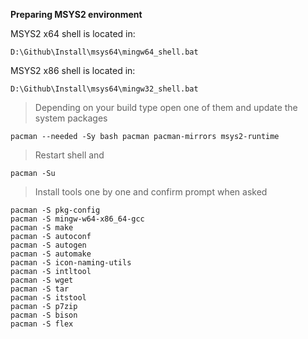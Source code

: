 **Preparing MSYS2 environment**

MSYS2 x64 shell is located in:

	D:\Github\Install\msys64\mingw64_shell.bat

MSYS2 x86 shell is located in:
	
	D:\Github\Install\msys64\mingw32_shell.bat

>Depending on your build type open one of them and update the system packages

	pacman --needed -Sy bash pacman pacman-mirrors msys2-runtime

>Restart shell and

	pacman -Su
	
>Install tools one by one and confirm prompt when asked

	pacman -S pkg-config
	pacman -S mingw-w64-x86_64-gcc
	pacman -S make
	pacman -S autoconf
	pacman -S autogen
	pacman -S automake
	pacman -S icon-naming-utils
	pacman -S intltool
	pacman -S wget
	pacman -S tar
	pacman -S itstool
	pacman -S p7zip
	pacman -S bison
	pacman -S flex
	